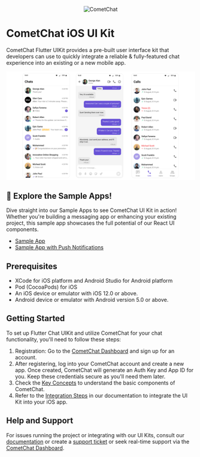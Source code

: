 <p align="center">
  <img alt="CometChat" src="https://assets.cometchat.io/website/images/logos/banner.png">
</p>

# CometChat iOS UI Kit

CometChat Flutter UIKit provides a pre-built user interface kit that developers can use to quickly integrate a reliable & fully-featured chat experience into an existing or a new mobile app.<br />

<div style="
    display: flex;
    align-items: center;
    justify-content: center;">
   <img src="./screenshots/overview_cometchat_screens.png" />
</div>

## 🚀 Explore the Sample Apps!

Dive straight into our Sample Apps to see CometChat UI Kit in action! Whether you're building a messaging app or enhancing your existing project, this sample app showcases the full potential of our React UI components.  
- [Sample App ](sample_app#readme)
- [Sample App with Push Notifications](sample_app_push_notifications#readme)

## Prerequisites

- XCode for iOS platform and Android Studio for Android platform
- Pod (CocoaPods) for iOS
- An iOS device or emulator with iOS 12.0 or above.
- Android device or emulator with Android version 5.0 or above.

## Getting Started

To set up Flutter Chat UIKit and utilize CometChat for your chat functionality, you'll need to follow these steps:
1. Registration: Go to the [CometChat Dashboard](https://app.cometchat.com/) and sign up for an account.
2. After registering, log into your CometChat account and create a new app. Once created, CometChat will generate an Auth Key and App ID for you. Keep
   these credentials secure as you'll need them later.
3. Check the [Key Concepts](https://www.cometchat.com/docs/fundamentals/key-concepts) to understand the basic components of CometChat.
4. Refer to the [Integration Steps](https://www.cometchat.com/docs/ui-kit/flutter/5.0/getting-started) in our documentation to integrate the UI Kit into your iOS app.

## Help and Support

For issues running the project or integrating with our UI Kits, consult our [documentation](https://www.cometchat.com/docs/android-uikit/integration)
or create a [support ticket](https://help.cometchat.com/hc/en-us) or seek real-time support via the [CometChat Dashboard](https://app.cometchat.com/).